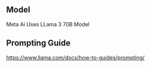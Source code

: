 ## Model 
Meta Ai Uses LLama 3 70B Model

## Prompting Guide 
https://www.llama.com/docs/how-to-guides/prompting/
